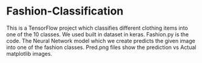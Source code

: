 # Fashion-Classification

  
This is a TensorFlow project which classifies different clothing items into one of the 10 classes.
We used built in dataset in keras.
Fashion.py is the code.
The Neural Network model which we create predicts the given image into one of the fashion classes.
Pred.png files show the prediction vs Actual matplotlib images.
